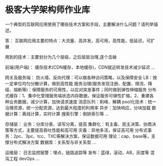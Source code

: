 # 极客大学架构师作业库
一个典型的互联网应用使用了哪些技术方案和手段，主要解决什么问题？请列举描述。

答：
互联网应用主要的特点：大流量、高并发，高可用，高性能，低延迟，可扩展

用到的技术：主要划分为几个层级，之后层层治理,逐个击破

前端(用户端)：
缓存技术(CDN缓存，本地缓存)，CDN就近转发技术减少延迟
...

网关及服务端：
防火墙、反向代理：可以做各种访问策略，以及保障安全
LB：按一定单位均匀分散计算，做到高性能
服务治理(服务发现注册、配置、限流、降级、熔断等)：保障服务的可用性，以应对突发事件；同时做到弹性伸缩服务
分布式缓存：1、集中化管理服务端状态内存数据，保证服务可弹性扩缩，2、重建各种业务数据，减少计算，加快请求速度
消息队列：削峰、解耦
pool化技术：统一治理资源，统一分配资源，达到最大程度的利用率
异步：加快响应，分块加载
数据计算：离线计算，实时计算
搜索引擎：倒排索引等
...

存储层：
业务：分库分表、读写分离，提高
集群化：有主备、民主决策、协商决策等方式，主要提高吞吐性能和高可用
灾备：异地多活，保证高可用
分布式事务：2pc、3pc、tcc、TXC等解决方案，保证数据可用
理论：cap、base等，支撑分布式解决方案
数据库：关系型与非关系型
...

运维层：
日志监控报警：埋点，链路追踪等
发布：蓝绿，滚动，AB，灰度等
混沌工程
devOps
...